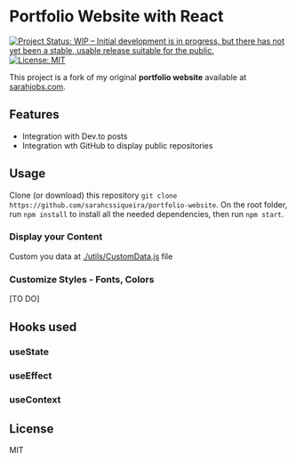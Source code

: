 # Portfolio Website with React

[![Project Status: WIP – Initial development is in progress, but there has not yet been a stable, usable release suitable for the public.](https://www.repostatus.org/badges/latest/wip.svg)](https://www.repostatus.org/#wip)
[![License: MIT](https://img.shields.io/badge/License-MIT-yellow.svg)](https://opensource.org/licenses/MIT)

This project is a fork of my original **portfolio website** available at [sarahjobs.com](https://sarahjobs.com/).

## Features

- Integration with Dev.to posts
- Integration wth GitHub to display public repositories

## Usage

Clone (or download) this repository `git clone https://github.com/sarahcssiqueira/portfolio-website`. On the root folder, run `npm install` to install all the needed dependencies, then run `npm start`.

### Display your Content

Custom you data at [./utils/CustomData.js](https://github.com/sarahcssiqueira/portfolio-website/blob/main/src/utils/CustomData.js) file

### Customize Styles - Fonts, Colors

[TO DO]

## Hooks used

### useState

### useEffect

### useContext

## License

MIT
